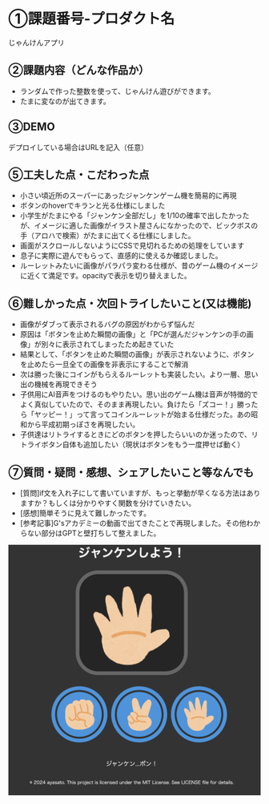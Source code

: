 # ①課題番号-プロダクト名
じゃんけんアプリ

## ②課題内容（どんな作品か）

- ランダムで作った整数を使って、じゃんけん遊びができます。
- たまに変なのが出てきます。

## ③DEMO

デプロイしている場合はURLを記入（任意）

## ⑤工夫した点・こだわった点

- 小さい頃近所のスーパーにあったジャンケンゲーム機を簡易的に再現
- ボタンのhoverでキランと光る仕様にしました
- 小学生がたまにやる「ジャンケン全部だし」を1/10の確率で出したかったが、イメージに適した画像がイラスト屋さんになかったので、ビックボスの手（アロハで検索）がたまに出てくる仕様にしました。
- 画面がスクロールしないようにCSSで見切れるための処理をしています
- 息子に実際に遊んでもらって、直感的に使えるか確認しました。
- ルーレットみたいに画像がパラパラ変わる仕様が、昔のゲーム機のイメージに近くて満足です。opacityで表示を切り替えました。

## ⑥難しかった点・次回トライしたいこと(又は機能)

- 画像がダブって表示されるバグの原因がわからず悩んだ
- 原因は「ボタンを止めた瞬間の画像」と「PCが選んだジャンケンの手の画像」が別々に表示されてしまったため起きていた
- 結果として、「ボタンを止めた瞬間の画像」が表示されないように、ボタンを止めたら一旦全ての画像を非表示にすることで解消
- 次は勝った後にコインがもらえるルーレットも実装したい。より一層、思い出の機械を再現できそう
- 子供用にAI音声をつけるのもやりたい。思い出のゲーム機は音声が特徴的でよく真似していたので、そのまま再現したい。負けたら「ズコー！」勝ったら「ヤッピー！」って言ってコインルーレットが始まる仕様だった。あの昭和から平成初期っぽさを再現したい。
- 子供達はリトライするときにどのボタンを押したらいいのか迷ったので、リトライボタン自体も追加したい（現状はボタンをもう一度押せば動く）

## ⑦質問・疑問・感想、シェアしたいこと等なんでも

- [質問]if文を入れ子にして書いていますが、もっと挙動が早くなる方法はありますか？もしくは分かりやすく関数を分けていきたい。
- [感想]簡単そうに見えて難しかったです。
- [参考記事]G'sアカデミーの動画で出てきたことで再現しました。その他わからない部分はGPTと壁打ちして整えました。

![ジャンケンゲームキャプチャ](./img/image.png)
```